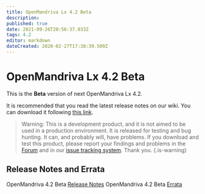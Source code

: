 ```yaml
---
title: OpenMandriva Lx 4.2 Beta
description: 
published: true
date: 2021-09-26T20:56:37.033Z
tags: 4.2
editor: markdown
dateCreated: 2020-02-27T17:38:39.509Z
---
```


# OpenMandriva Lx 4.2 Beta

This is the **Beta** version of next OpenMandriva Lx 4.2.


It is recommended that you read the latest release notes on our wiki.
You can download it following [this link](https://sourceforge.net/projects/openmandriva/files/release/4.2/).

> Warning: This is a development product, and it is not aimed to be used in a production environment. It is released for testing and bug hunting. It can, and probably will, have problems. If you download and test this product, please report your findings and problems in the [Forum](http://forum.openmandriva.org/) and in our [issue tracking system](http://issues.openmandriva.org/).
Thank you.
{.is-warning}


## Release Notes and Errata
OpenMandriva 4.2 Beta [Release Notes](/en/releases/omlx42/beta/notes)
OpenMandriva 4.2 Beta [Errata](/en/releases/omlx42/beta/errata)